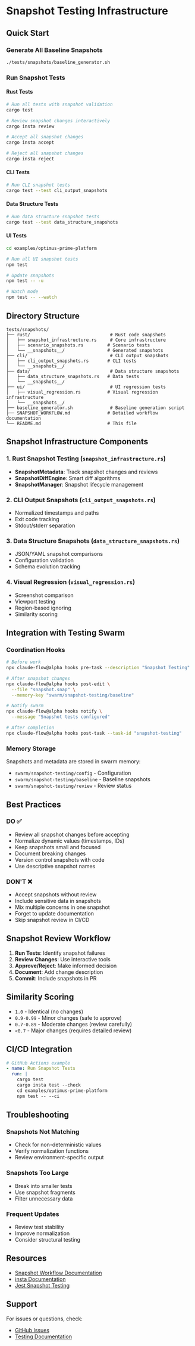 # Snapshot Testing Infrastructure

## Quick Start

### Generate All Baseline Snapshots
```bash
./tests/snapshots/baseline_generator.sh
```

### Run Snapshot Tests

#### Rust Tests
```bash
# Run all tests with snapshot validation
cargo test

# Review snapshot changes interactively
cargo insta review

# Accept all snapshot changes
cargo insta accept

# Reject all snapshot changes
cargo insta reject
```

#### CLI Tests
```bash
# Run CLI snapshot tests
cargo test --test cli_output_snapshots
```

#### Data Structure Tests
```bash
# Run data structure snapshot tests
cargo test --test data_structure_snapshots
```

#### UI Tests
```bash
cd examples/optimus-prime-platform

# Run all UI snapshot tests
npm test

# Update snapshots
npm test -- -u

# Watch mode
npm test -- --watch
```

## Directory Structure

```
tests/snapshots/
├── rust/                              # Rust code snapshots
│   ├── snapshot_infrastructure.rs     # Core infrastructure
│   ├── scenario_snapshots.rs         # Scenario tests
│   └── __snapshots__/                # Generated snapshots
├── cli/                               # CLI output snapshots
│   ├── cli_output_snapshots.rs       # CLI tests
│   └── __snapshots__/
├── data/                              # Data structure snapshots
│   ├── data_structure_snapshots.rs   # Data tests
│   └── __snapshots__/
├── ui/                                # UI regression tests
│   ├── visual_regression.rs          # Visual regression infrastructure
│   └── __snapshots__/
├── baseline_generator.sh              # Baseline generation script
├── SNAPSHOT_WORKFLOW.md              # Detailed workflow documentation
└── README.md                         # This file
```

## Snapshot Infrastructure Components

### 1. Rust Snapshot Testing (`snapshot_infrastructure.rs`)

- **SnapshotMetadata**: Track snapshot changes and reviews
- **SnapshotDiffEngine**: Smart diff algorithms
- **SnapshotManager**: Snapshot lifecycle management

### 2. CLI Output Snapshots (`cli_output_snapshots.rs`)

- Normalized timestamps and paths
- Exit code tracking
- Stdout/stderr separation

### 3. Data Structure Snapshots (`data_structure_snapshots.rs`)

- JSON/YAML snapshot comparisons
- Configuration validation
- Schema evolution tracking

### 4. Visual Regression (`visual_regression.rs`)

- Screenshot comparison
- Viewport testing
- Region-based ignoring
- Similarity scoring

## Integration with Testing Swarm

### Coordination Hooks

```bash
# Before work
npx claude-flow@alpha hooks pre-task --description "Snapshot Testing"

# After snapshot changes
npx claude-flow@alpha hooks post-edit \
  --file "snapshot.snap" \
  --memory-key "swarm/snapshot-testing/baseline"

# Notify swarm
npx claude-flow@alpha hooks notify \
  --message "Snapshot tests configured"

# After completion
npx claude-flow@alpha hooks post-task --task-id "snapshot-testing"
```

### Memory Storage

Snapshots and metadata are stored in swarm memory:
- `swarm/snapshot-testing/config` - Configuration
- `swarm/snapshot-testing/baseline` - Baseline snapshots
- `swarm/snapshot-testing/review` - Review status

## Best Practices

### DO ✅
- Review all snapshot changes before accepting
- Normalize dynamic values (timestamps, IDs)
- Keep snapshots small and focused
- Document breaking changes
- Version control snapshots with code
- Use descriptive snapshot names

### DON'T ❌
- Accept snapshots without review
- Include sensitive data in snapshots
- Mix multiple concerns in one snapshot
- Forget to update documentation
- Skip snapshot review in CI/CD

## Snapshot Review Workflow

1. **Run Tests**: Identify snapshot failures
2. **Review Changes**: Use interactive tools
3. **Approve/Reject**: Make informed decision
4. **Document**: Add change description
5. **Commit**: Include snapshots in PR

## Similarity Scoring

- `1.0` - Identical (no changes)
- `0.9-0.99` - Minor changes (safe to approve)
- `0.7-0.89` - Moderate changes (review carefully)
- `<0.7` - Major changes (requires detailed review)

## CI/CD Integration

```yaml
# GitHub Actions example
- name: Run Snapshot Tests
  run: |
    cargo test
    cargo insta test --check
    cd examples/optimus-prime-platform
    npm test -- --ci
```

## Troubleshooting

### Snapshots Not Matching
- Check for non-deterministic values
- Verify normalization functions
- Review environment-specific output

### Snapshots Too Large
- Break into smaller tests
- Use snapshot fragments
- Filter unnecessary data

### Frequent Updates
- Review test stability
- Improve normalization
- Consider structural testing

## Resources

- [Snapshot Workflow Documentation](SNAPSHOT_WORKFLOW.md)
- [insta Documentation](https://insta.rs/)
- [Jest Snapshot Testing](https://jestjs.io/docs/snapshot-testing)

## Support

For issues or questions, check:
- [GitHub Issues](https://github.com/seanchatmangpt/clnrm/issues)
- [Testing Documentation](../../docs/testing/)
